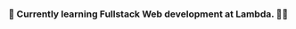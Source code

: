### 🌱 Currently learning Fullstack Web development at Lambda. 👨‍💻

<!--
**HamidAzizy/HamidAzizy** is a ✨ _special_ ✨ repository because its `README.md` (this file) appears on your GitHub profile.

Here are some ideas to get you started

- 🔭 I’m currently working on ...
### 🌱 Currently learning Fullstack Web development at Lambda.
- 👯 I’m looking to collaborate on 
- 🤔 I’m looking for help with 
- 💬 Ask me about ..
- 📫 How to reach me: 
- 😄 Pronouns: 
- ⚡ Fun fact
-->
